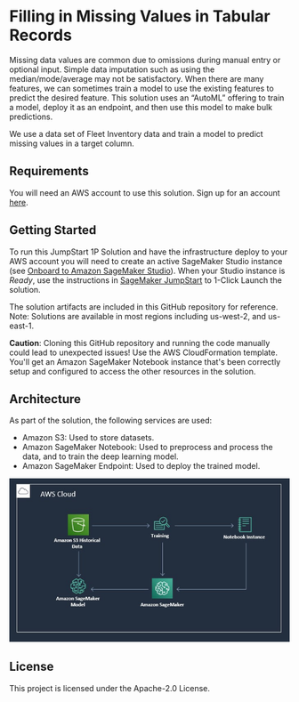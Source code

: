 # Filling in Missing Values in Tabular Records

Missing data values are common due to omissions during manual entry or optional input. Simple data imputation such as using the median/mode/average may not be satisfactory. When there are many features, we can sometimes train a model to use the existing features to predict the desired feature. This solution uses an “AutoML” offering to train a model, deploy it as an endpoint, and then use this model to make bulk predictions. 

We use a data set of Fleet Inventory data and train a model to predict missing values in a target column.


## Requirements

You will need an AWS account to use this solution. Sign up for an account [here](https://aws.amazon.com/).

## Getting Started

To run this JumpStart 1P Solution and have the infrastructure deploy to your AWS account you will need to create an active SageMaker Studio instance (see [Onboard to Amazon SageMaker Studio](https://docs.aws.amazon.com/sagemaker/latest/dg/gs-studio-onboard.html)). When your Studio instance is *Ready*, use the instructions in [SageMaker JumpStart](https://docs.aws.amazon.com/sagemaker/latest/dg/studio-jumpstart.html) to 1-Click Launch the solution.

The solution artifacts are included in this GitHub repository for reference. Note: Solutions are available in most regions including us-west-2, and us-east-1.

**Caution**: Cloning this GitHub repository and running the code manually could lead to unexpected issues! Use the AWS CloudFormation template. You'll get an Amazon SageMaker Notebook instance that's been correctly setup and configured to access the other resources in the solution.


## Architecture
As part of the solution, the following services are used:

* Amazon S3: Used to store datasets.
* Amazon SageMaker Notebook: Used to preprocess and process the data, and to train the deep learning model.
* Amazon SageMaker Endpoint: Used to deploy the trained model.

![](sagemaker/docs/architecture.png)

## License

This project is licensed under the Apache-2.0 License.


